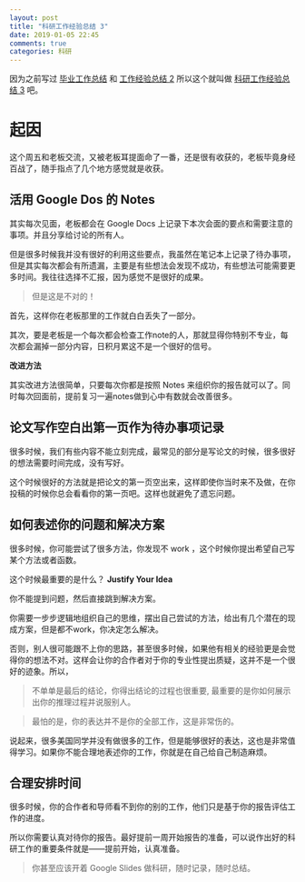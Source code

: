 ```yaml
---
layout: post
title: "科研工作经验总结 3"
date: 2019-01-05 22:45
comments: true
categories: 科研
---
```


因为之前写过 [毕业工作总结](https://iphyer.github.io/blog/2016/06/09/20160609summary/) 和 [工作经验总结 2](https://iphyer.github.io/blog/2018/08/05/work/) 所以这个就叫做 [科研工作经验总结 3](https://iphyer.github.io/blog/2019/01/05/ReseachExperience1/) 吧。

<!--more-->

# 起因

这个周五和老板交流，又被老板耳提面命了一番，还是很有收获的，老板毕竟身经百战了，随手指点了几个地方感觉就是收获。

## 活用 Google Dos 的 Notes

其实每次见面，老板都会在 Google Docs 上记录下本次会面的要点和需要注意的事项。并且分享给讨论的所有人。

但是很多时候我并没有很好的利用这些要点，我虽然在笔记本上记录了待办事项，但是其实每次都会有所遗漏，主要是有些想法会发现不成功，有些想法可能需要更多时间。我往往选择不汇报，因为感觉不是很好的成果。

> 但是这是不对的！

首先，这样你在老板那里的工作就白白丢失了一部分。

其次，要是老板是一个每次都会检查工作note的人，那就显得你特别不专业，每次都会漏掉一部分内容，日积月累这不是一个很好的信号。

**改进方法**

其实改进方法很简单，只要每次你都是按照 Notes 来组织你的报告就可以了。同时每次回面前，提前复习一遍notes做到心中有数就会改善很多。


## 论文写作空白出第一页作为待办事项记录

很多时候，我们有些内容不能立刻完成，最常见的部分是写论文的时候，很多很好的想法需要时间完成，没有写好。

这个时候很好的方法就是把论文的第一页空出来，这样即使你当时来不及做，在你投稿的时候你总会看看你的第一页吧。这样也就避免了遗忘问题。

## 如何表述你的问题和解决方案

很多时候，你可能尝试了很多方法，你发现不 work ，这个时候你提出希望自己写某个方法或者函数。

这个时候最重要的是什么？ **Justify Your Idea**

你不能提到问题，然后直接跳到解决方案。

你需要一步步逻辑地组织自己的思维，摆出自己尝试的方法，给出有几个潜在的现成方案，但是都不work，你决定怎么解决。

否则，别人很可能跟不上你的思路，甚至很多时候，如果他有相关的经验更是会觉得你的想法不对。这样会让你的合作者对于你的专业性提出质疑，这并不是一个很好的迹象。所以，

> 不单单是最后的结论，你得出结论的过程也很重要, 最重要的是你如何展示出你的推理过程并说服别人。

> 最怕的是，你的表达并不是你的全部工作，这是非常伤的。

说起来，很多美国同学并没有做很多的工作，但是能够很好的表达，这也是非常值得学习。如果你不能合理地表述你的工作，你就是在自己给自己制造麻烦。

## 合理安排时间

很多时候，你的合作者和导师看不到你的别的工作，他们只是基于你的报告评估工作的进度。

所以你需要认真对待你的报告。最好提前一周开始报告的准备，可以说作出好的科研工作的重要条件就是——提前开始，认真准备。

> 你甚至应该开着 Google Slides 做科研，随时记录，随时总结。